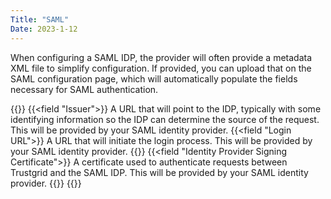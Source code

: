 ```yaml
---
Title: "SAML"
Date: 2023-1-12
---
```


When configuring a SAML IDP, the provider will often provide a metadata XML file to simplify configuration. If provided, you can upload that on the SAML configuration page, which will automatically populate the fields necessary for SAML authentication.

{{<fields>}}
{{<field "Issuer">}}
A URL that will point to the IDP, typically with some identifying information so the IDP can determine the source of the request. This will be provided by your SAML identity provider.
{{<field "Login URL">}}
A URL that will initiate the login process. This will be provided by your SAML identity provider.
{{</field>}}
{{<field "Identity Provider Signing Certificate">}}
A certificate used to authenticate requests between Trustgrid and the SAML IDP. This will be provided by your SAML identity provider.
{{</field>}}
{{</fields>}}
